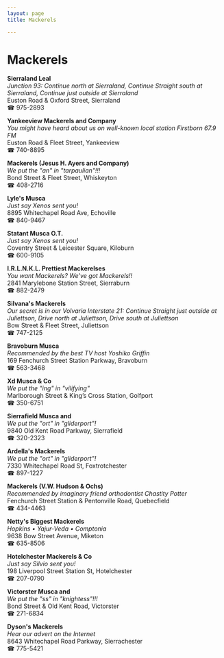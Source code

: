 ```yaml
---
layout: page 
title: Mackerels

---
```



# Mackerels


 **Sierraland Leal**  
_Junction 93: Continue north at Sierraland, Continue Straight south at Sierraland, Continue just outside at Sierraland_  
Euston Road & Oxford Street, Sierraland  
☎ 975-2893

**Yankeeview Mackerels and Company**  
_You might have heard about us on well-known local station Firstborn 67.9 FM_  
Euston Road & Fleet Street, Yankeeview  
☎ 740-8895

**Mackerels (Jesus H. Ayers and Company)**  
_We put the "an" in "tarpaulian"!!!_  
Bond Street & Fleet Street, Whiskeyton  
☎ 408-2716

**Lyle's Musca**  
_Just say Xenos sent you!_  
8895 Whitechapel Road Ave, Echoville  
☎ 840-9467

**Statant Musca O.T.**  
_Just say Xenos sent you!_  
Coventry Street & Leicester Square, Kiloburn  
☎ 600-9105

**I.R.L.N.K.L. Prettiest Mackerelses**  
_You want Mackerels? We've got Mackerels!!_  
2841 Marylebone Station Street, Sierraburn  
☎ 882-2479

**Silvana's Mackerels**  
_Our secret is in our Volvaria 
Interstate 21: Continue Straight just outside at Juliettson, Drive north at Juliettson, Drive south at Juliettson_  
Bow Street & Fleet Street, Juliettson  
☎ 747-2125

**Bravoburn Musca**  
_Recommended by the best TV host Yoshiko Griffin_  
169 Fenchurch Street Station Parkway, Bravoburn  
☎ 563-3468

**Xd Musca & Co**  
_We put the "ing" in "vilifying"_  
Marlborough Street & King’s Cross Station, Golfport  
☎ 350-6751

**Sierrafield Musca and**  
_We put the "ort" in "gliderport"!_  
9840 Old Kent Road Parkway, Sierrafield  
☎ 320-2323

**Ardella's Mackerels**  
_We put the "ort" in "gliderport"!_  
7330 Whitechapel Road St, Foxtrotchester  
☎ 897-1227

**Mackerels (V.W. Hudson & Ochs)**  
_Recommended by imaginary friend orthodontist Chastity Potter_  
Fenchurch Street Station & Pentonville Road, Quebecfield  
☎ 434-4463

**Netty's Biggest Mackerels**  
_Hopkins • Yajur-Veda • Comptonia_  
9638 Bow Street Avenue, Miketon  
☎ 635-8506

**Hotelchester Mackerels & Co**  
_Just say Silvio sent you!_  
198 Liverpool Street Station St, Hotelchester  
☎ 207-0790

**Victorster Musca and**  
_We put the "ss" in "knightess"!!!_  
Bond Street & Old Kent Road, Victorster  
☎ 271-6834

**Dyson's Mackerels**  
_Hear our advert on the Internet_  
8643 Whitechapel Road Parkway, Sierrachester  
☎ 775-5421

